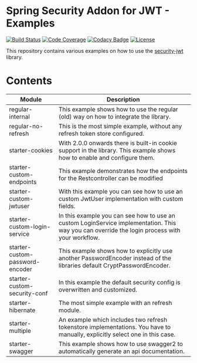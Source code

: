 # Spring Security Addon for JWT - Examples
[![Build Status](https://travis-ci.org/bratkartoffel/security-jwt-examples.svg?branch=master)](https://travis-ci.org/bratkartoffel/security-jwt-examples)
[![Code Coverage](https://img.shields.io/codecov/c/github/bratkartoffel/security-jwt-examples/master.svg)](https://codecov.io/github/bratkartoffel/security-jwt-examples?branch=master)
[![Codacy Badge](https://api.codacy.com/project/badge/Grade/2ca0f49ffa4e4e8390953a722c142a28)](https://www.codacy.com/app/bratkartoffel/security-jwt-examples?utm_source=github.com&amp;utm_medium=referral&amp;utm_content=bratkartoffel/security-jwt-examples&amp;utm_campaign=Badge_Grade)
[![License](http://img.shields.io/:license-mit-blue.svg?style=flat)](http://doge.mit-license.org)

This repository contains various examples on how to use the [security-jwt](https://github.com/bratkartoffel/security-jwt) library.

# Contents
| Module                          | Description |
|---------------------------------|-------------|
| regular-internal                | This example shows how to use the regular (old) way on how to integrate the library. |
| regular-no-refresh              | This is the most simple example, without any refresh token store configured. |
| starter-cookies                 | With 2.0.0 onwards there is built-in cookie support in the library. This example shows how to enable and configure them. |
| starter-custom-endpoints        | This example demonstrates how the endpoints for the Restcontroller can be modified |
| starter-custom-jwtuser          | With this example you can see how to use an custom JwtUser implementation with custom fields. |
| starter-custom-login-service    | In this example you can see how to use an custom LoginService implementation. This way you can override the login process with your workflow. |
| starter-custom-password-encoder | This example shows how to explicitly use another PasswordEncoder instead of the libraries default CryptPasswordEncoder. |
| starter-custom-security-conf    | In this example the default security config is overwritten and customized. |
| starter-hibernate               | The most simple example with an refresh module. |
| starter-multiple                | An example which includes two refresh tokenstore implementations. You have to manually, explicitly select one in this case. |
| starter-swagger                 | This example shows how to use swagger2 to automatically generate an api documentation. |

